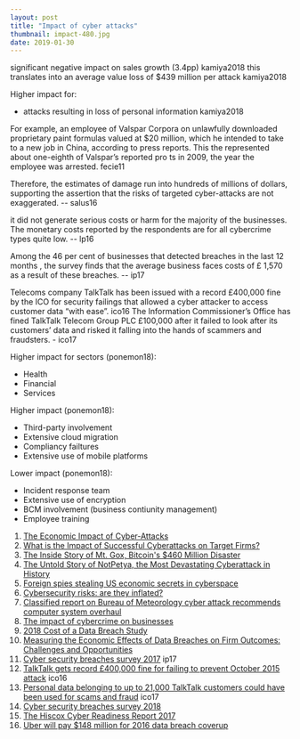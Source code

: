 ```yaml
---
layout: post
title: "Impact of cyber attacks"
thumbnail: impact-480.jpg
date: 2019-01-30
---
```


<!-- photo source: https://www.jpl.nasa.gov/spaceimages/details.php?id=PIA17932 -->

significant negative impact on sales growth (3.4pp) kamiya2018
this translates into an average value loss of $439 million per attack kamiya2018

Higher impact for:
* attacks resulting in loss of personal information kamiya2018


For example, an employee of Valspar Corpora on unlawfully downloaded proprietary paint formulas valued at $20 million, which he intended to take to a new
job in China, according to press reports. This the  represented about one-eighth of Valspar’s reported pro ts in 2009, the year the employee was arrested. fecie11

Therefore, the estimates of damage run into hundreds of millions of dollars, supporting the assertion that the risks of targeted cyber-attacks are not exaggerated. -- salus16

it did not generate serious costs or harm for the majority of the businesses. The 
monetary costs reported by the respondents are for all cybercrime types quite low. -- lp16

Among the 46 per cent of businesses that detected breaches in the last 12 months , the survey finds that the average business faces costs of £ 1,570 as a result of these breaches.  -- ip17

Telecoms company TalkTalk has been issued with a record £400,000 fine by the ICO for security failings that allowed a cyber attacker to access customer data “with ease”. ico16
The Information Commissioner’s Office has fined TalkTalk Telecom Group PLC £100,000 after it failed to look after its customers’ data and risked it falling into the hands of scammers and fraudsters. - ico17

Higher impact for sectors (ponemon18):
* Health
* Financial
* Services

Higher impact (ponemon18):
* Third-party involvement
* Extensive cloud migration
* Compliancy failtures
* Extensive use of mobile platforms

Lower impact (ponemon18):
* Incident response team
* Extensive use of encryption
* BCM involvement (business contiunity management)
* Employee training

1. [The Economic Impact of Cyber-Attacks](http://www.au.af.mil/au/awc/awcgate/crs/rl32331.pdf)
1. [What is the Impact of Successful Cyberattacks on Target Firms?](http://www.nber.org/papers/w24409)
1. [The Inside Story of Mt. Gox, Bitcoin's $460 Million Disaster](https://www.wired.com/2014/03/bitcoin-exchange/)
1. [The Untold Story of NotPetya, the Most Devastating Cyberattack in History](https://www.wired.com/story/notpetya-cyberattack-ukraine-russia-code-crashed-the-world/)
1. [Foreign spies stealing US economic secrets in cyberspace](https://www.dni.gov/files/documents/Newsroom/Reports%20and%20Pubs/20111103_report_fecie.pdf)
1. [Cybersecurity risks: are they inflated?](http://www.salusjournal.com/wp-content/uploads/sites/29/2016/05/Salus_Journal_Volume_4_Number_2_2016.pdf)
1. [Classified report on Bureau of Meteorology cyber attack recommends computer system overhaul](http://www.abc.net.au/news/2015-12-03/report-on-bom-cyber-attack-recommends-it-overhaul/6997832)
1. [The impact of cybercrime on businesses](https://www.researchgate.net/profile/Letizia_Paoli/publication/325120529_The_impact_of_cybercrime_on_businesses_A_novel_conceptual_framework_and_its_application_to_Belgium/links/5af96b1e0f7e9b026bf73418/The-impact-of-cybercrime-on-businesses-A-novel-conceptual-framework-and-its-application-to-Belgium.pdf)
1. [2018 Cost of a Data Breach Study](https://databreachcalculator.mybluemix.net/assets/2018_Global_Cost_of_a_Data_Breach_Report.pdf)
1. [Measuring the Economic Effects of Data Breaches on Firm
Outcomes: Challenges and Opportunities](https://papers.ssrn.com/sol3/papers.cfm?abstract_id=3044726)
1. [Cyber security breaches survey 2017](https://assets.publishing.service.gov.uk/government/uploads/system/uploads/attachment_data/file/609186/Cyber_Security_Breaches_Survey_2017_main_report_PUBLIC.pdf) ip17
1. [TalkTalk gets record £400,000 fine for failing to prevent October 2015 attack](https://ico.org.uk/about-the-ico/news-and-events/news-and-blogs/2016/10/talktalk-gets-record-400-000-fine-for-failing-to-prevent-october-2015-attack/) ico16
1. [Personal data belonging to up to 21,000 TalkTalk customers could have been used for scams and fraud](https://ico.org.uk/about-the-ico/news-and-events/news-and-blogs/2017/08/personal-data-belonging-to-up-to-21-000-talktalk-customers-could-have-been-used-for-scams-and-fraud/) ico17
1. [Cyber security breaches survey 2018](https://assets.publishing.service.gov.uk/government/uploads/system/uploads/attachment_data/file/702074/Cyber_Security_Breaches_Survey_2018_-_Main_Report.pdf)
1. [The Hiscox Cyber Readiness Report 2017](https://www.hiscox.co.uk/cyber-readiness-report/docs/cyber-readiness-report-2017.pdf)
1. [Uber will pay $148 million for 2016 data breach coverup](https://www.engadget.com/2018/09/26/uber-pay-148-million-2016-data-breach-coverup/)
